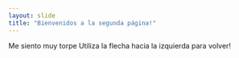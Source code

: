 ```yaml
---
layout: slide
title: "Bienvenidos a la segunda página!"
---
```

Me siento muy torpe
Utiliza la flecha hacia la izquierda para volver!
